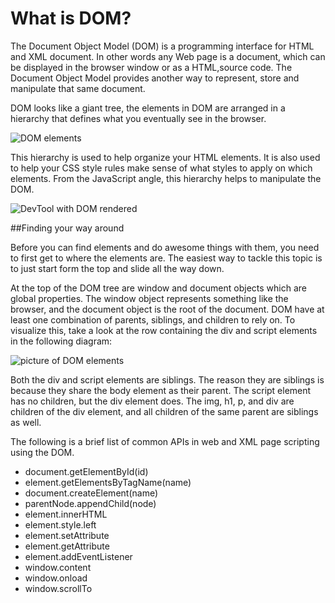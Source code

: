 # What is DOM?

The Document Object Model (DOM) is a programming interface for HTML and XML document.
In other words any Web page is a document, which can be displayed in the browser window or as a HTML,source code. The Document Object Model provides another way to represent, store and manipulate that same document.

DOM looks like a giant tree, the elements in DOM are arranged in a hierarchy that defines what you eventually see in the browser. 

![DOM elements](http://i.imgur.com/VA7Shfj.png)

This hierarchy is used to help organize your HTML elements. It is also used to help your CSS style rules make sense of what styles to apply on which elements. 
From the JavaScript angle, this hierarchy helps to manipulate the DOM.

![DevTool with DOM rendered](http://i.imgur.com/EX1EQ8p.jpg)


##Finding your way around

Before you can find elements and do awesome things with them, you need to first get to where the elements are. The easiest way to tackle this topic is to just start form the top and slide all the way down.

At the top of the DOM tree are window and document objects which are global properties.
The window object represents something like the browser, and the document object is the root of the document.
DOM have at least one combination of parents, siblings, and children to rely on. To visualize this, take a look at the row containing the div and script elements in the following diagram:

![picture of DOM elements](http://i.imgur.com/yLovB8Z.png)

Both the div and script elements are siblings. The reason they are siblings is because they share the body element as their parent. The script element has no children, but the div element does. The img, h1, p, and div are children of the div element, and all children of the same parent are siblings as well. 



The following is a brief list of common APIs in web and XML page scripting using the DOM.
* document.getElementById(id)
* element.getElementsByTagName(name)
* document.createElement(name)
* parentNode.appendChild(node)
* element.innerHTML
* element.style.left
* element.setAttribute
* element.getAttribute
* element.addEventListener
* window.content
* window.onload
* window.scrollTo
